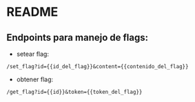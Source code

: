 # README

## Endpoints para manejo de flags:

* setear flag:
```
/set_flag?id={{id_del_flag}}&content={{contenido_del_flag}}
```

* obtener flag:
```
/get_flag?id={{id}}&token={{token_del_flag}}

```
